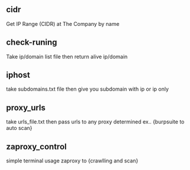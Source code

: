 ## cidr
Get IP Range (CIDR) at The Company by name<br>

## check-runing
Take ip/domain list file then return alive ip/domain 

## iphost
take subdomains.txt file then give you subdomain with ip or ip only

## proxy_urls
take urls_file.txt then pass urls to any proxy determined ex.. {burpsuite to auto scan}

## zaproxy_control
simple terminal usage zaproxy to {crawlling and scan}
